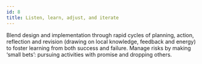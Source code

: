 ```yaml
---
id: 8
title: Listen, learn, adjust, and iterate
---
```


Blend design and implementation through rapid cycles of planning, action, reflection and revision (drawing on local knowledge, feedback and energy) to foster learning from both success and failure. Manage risks by making ‘small bets’: pursuing activities with promise and dropping others.